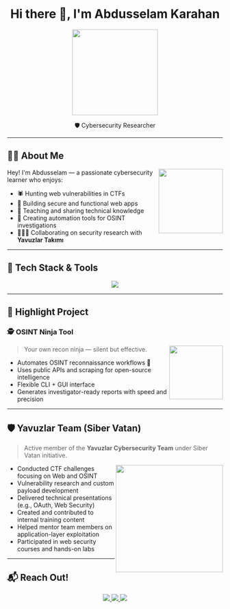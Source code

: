 <h1 align="center">Hi there 👋, I'm Abdusselam Karahan</h1>
<p align="center">
  <img src="https://media3.giphy.com/media/v1.Y2lkPTc5MGI3NjExZG9nZ3kxODAyMjllMGE0MzJsbGg1bmplcnpwOWE2MWQ1YzFjeHNvcSZlcD12MV9pbnRlcm5hbF9naWZfYnlfaWQmY3Q9Zw/WRoLGgwE4xTQYTxyJg/giphy.gif" width="200" />
</p>

<p align="center">
                                 🛡️ Cybersecurity Researcher 
</p>

---

## 🧑‍💻 About Me

<img align="right" width="150" src="https://media4.giphy.com/media/v1.Y2lkPTc5MGI3NjExM2hmd2EyNzF0ZTc0ajBvdTQ3bGFweG56Y3IyNTdnOXAxMm9tZ2lrciZlcD12MV9pbnRlcm5hbF9naWZfYnlfaWQmY3Q9Zw/lJoqZWcFDAbvy/giphy.gif" />

Hey! I'm Abdusselam — a passionate cybersecurity learner who enjoys:

- 🕷️ Hunting web vulnerabilities in CTFs  
- 🔐 Building secure and functional web apps  
- 🧠 Teaching and sharing technical knowledge  
- 🧪 Creating automation tools for OSINT investigations  
- 🧑‍🤝‍🧑 Collaborating on security research with **Yavuzlar Takımı**

---

## 🧰 Tech Stack & Tools

<p align="center">
  <img src="https://skillicons.dev/icons?i=php,js,html,css,mysql,linux,bash,git,github,vscode" />
</p>

---

## 🚀 Highlight Project

### 🕵️ OSINT Ninja Tool
> <img align="right" width="125" src="https://media1.giphy.com/media/v1.Y2lkPTc5MGI3NjExd3lyMTNpN2VnN3AxeGtzMGU2aHp2dnZ2enJ5dXdyc3R6dThmdW9xZiZlcD12MV9pbnRlcm5hbF9naWZfYnlfaWQmY3Q9Zw/on9lrQ8XG4oStEVcHW/giphy.gif"  /> Your own recon ninja — silent but effective.

- Automates OSINT reconnaissance workflows 🥷  
- Uses public APIs and scraping for open-source intelligence  
- Flexible CLI + GUI interface  
- Generates investigator-ready reports with speed and precision  

---

## 🛡️ Yavuzlar Team (Siber Vatan)

> Active member of the **Yavuzlar Cybersecurity Team** under Siber Vatan initiative.

<img align="right" width="250" src="https://media1.giphy.com/media/v1.Y2lkPTc5MGI3NjExc2EyZHMxenVzYnc4OWUyeWdpb3d3dzNqYXlhcjU5cm51MW5ieWkwZyZlcD12MV9pbnRlcm5hbF9naWZfYnlfaWQmY3Q9Zw/26u4iAWHVEtq3KLao/giphy.gif" />

- Conducted CTF challenges focusing on Web and OSINT  
- Vulnerability research and custom payload development  
- Delivered technical presentations (e.g., OAuth, Web Security)  
- Created and contributed to internal training content  
- Helped mentor team members on application-layer exploitation  
- Participated in web security courses and hands-on labs  

---

## 📬 Reach Out!

<p align="center">
  <a href="https://linkedin.com/in/abdusselamkarahan">
    <img src="https://skillicons.dev/icons?i=linkedin" />
  </a>
  <a href="mailto:abdusselamkrhn@gmail.com">
    <img src="https://skillicons.dev/icons?i=gmail" />
  </a>
  <img src="https://komarev.com/ghpvc/?username=abdusselamkarahan&label=Profile%20views&color=0e75b6&style=flat" />
</p>

